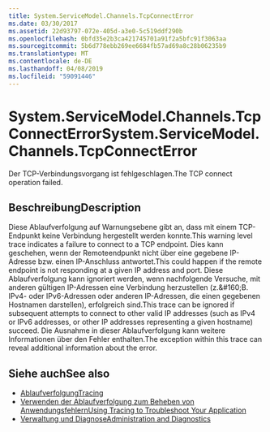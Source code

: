 ```yaml
---
title: System.ServiceModel.Channels.TcpConnectError
ms.date: 03/30/2017
ms.assetid: 22d93797-072e-405d-a3e0-5c519ddf290b
ms.openlocfilehash: 0bfd35e2b3ca421745701a91f2a5bfc91f3063aa
ms.sourcegitcommit: 5b6d778ebb269ee6684fb57ad69a8c28b06235b9
ms.translationtype: MT
ms.contentlocale: de-DE
ms.lasthandoff: 04/08/2019
ms.locfileid: "59091446"
---
```

# <a name="systemservicemodelchannelstcpconnecterror"></a><span data-ttu-id="98a1b-102">System.ServiceModel.Channels.TcpConnectError</span><span class="sxs-lookup"><span data-stu-id="98a1b-102">System.ServiceModel.Channels.TcpConnectError</span></span>
<span data-ttu-id="98a1b-103">Der TCP-Verbindungsvorgang ist fehlgeschlagen.</span><span class="sxs-lookup"><span data-stu-id="98a1b-103">The TCP connect operation failed.</span></span>  
  
## <a name="description"></a><span data-ttu-id="98a1b-104">Beschreibung</span><span class="sxs-lookup"><span data-stu-id="98a1b-104">Description</span></span>  
 <span data-ttu-id="98a1b-105">Diese Ablaufverfolgung auf Warnungsebene gibt an, dass mit einem TCP-Endpunkt keine Verbindung hergestellt werden konnte.</span><span class="sxs-lookup"><span data-stu-id="98a1b-105">This warning level trace indicates a failure to connect to a TCP endpoint.</span></span> <span data-ttu-id="98a1b-106">Dies kann geschehen, wenn der Remoteendpunkt nicht über eine gegebene IP-Adresse bzw. einen IP-Anschluss antwortet.</span><span class="sxs-lookup"><span data-stu-id="98a1b-106">This could happen if the remote endpoint is not responding at a given IP address and port.</span></span> <span data-ttu-id="98a1b-107">Diese Ablaufverfolgung kann ignoriert werden, wenn nachfolgende Versuche, mit anderen gültigen IP-Adressen eine Verbindung herzustellen (z.&amp;#160;B. IPv4- oder IPv6-Adressen oder anderen IP-Adressen, die einen gegebenen Hostnamen darstellen), erfolgreich sind.</span><span class="sxs-lookup"><span data-stu-id="98a1b-107">This trace can be ignored if subsequent attempts to connect to other valid IP addresses (such as IPv4 or IPv6 addresses, or other IP addresses representing a given hostname) succeed.</span></span> <span data-ttu-id="98a1b-108">Die Ausnahme in dieser Ablaufverfolgung kann weitere Informationen über den Fehler enthalten.</span><span class="sxs-lookup"><span data-stu-id="98a1b-108">The exception within this trace can reveal additional information about the error.</span></span>  
  
## <a name="see-also"></a><span data-ttu-id="98a1b-109">Siehe auch</span><span class="sxs-lookup"><span data-stu-id="98a1b-109">See also</span></span>

- [<span data-ttu-id="98a1b-110">Ablaufverfolgung</span><span class="sxs-lookup"><span data-stu-id="98a1b-110">Tracing</span></span>](../../../../../docs/framework/wcf/diagnostics/tracing/index.md)
- [<span data-ttu-id="98a1b-111">Verwenden der Ablaufverfolgung zum Beheben von Anwendungsfehlern</span><span class="sxs-lookup"><span data-stu-id="98a1b-111">Using Tracing to Troubleshoot Your Application</span></span>](../../../../../docs/framework/wcf/diagnostics/tracing/using-tracing-to-troubleshoot-your-application.md)
- [<span data-ttu-id="98a1b-112">Verwaltung und Diagnose</span><span class="sxs-lookup"><span data-stu-id="98a1b-112">Administration and Diagnostics</span></span>](../../../../../docs/framework/wcf/diagnostics/index.md)
